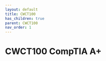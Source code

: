```yaml
---
layout: default
title: CWCT100 
has_children: true
parent: CWCT100
nav_order: 1
---
```


# CWCT100 CompTIA A+

